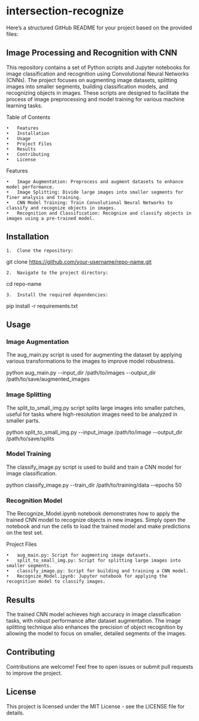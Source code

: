 # intersection-recognize
Here’s a structured GitHub README for your project based on the provided files:

## Image Processing and Recognition with CNN

This repository contains a set of Python scripts and Jupyter notebooks for image classification and recognition using Convolutional Neural Networks (CNNs). The project focuses on augmenting image datasets, splitting images into smaller segments, building classification models, and recognizing objects in images. These scripts are designed to facilitate the process of image preprocessing and model training for various machine learning tasks.

Table of Contents

	•	Features
	•	Installation
	•	Usage
	•	Project Files
	•	Results
	•	Contributing
	•	License

Features

	•	Image Augmentation: Preprocess and augment datasets to enhance model performance.
	•	Image Splitting: Divide large images into smaller segments for finer analysis and training.
	•	CNN Model Training: Train Convolutional Neural Networks to classify and recognize objects in images.
	•	Recognition and Classification: Recognize and classify objects in images using a pre-trained model.

## Installation

	1.	Clone the repository:

git clone https://github.com/your-username/repo-name.git


	2.	Navigate to the project directory:

cd repo-name


	3.	Install the required dependencies:

pip install -r requirements.txt



## Usage

### Image Augmentation

The aug_main.py script is used for augmenting the dataset by applying various transformations to the images to improve model robustness.

python aug_main.py --input_dir /path/to/images --output_dir /path/to/save/augmented_images

### Image Splitting

The split_to_small_img.py script splits large images into smaller patches, useful for tasks where high-resolution images need to be analyzed in smaller parts.

python split_to_small_img.py --input_image /path/to/image --output_dir /path/to/save/splits

### Model Training

The classify_image.py script is used to build and train a CNN model for image classification.

python classify_image.py --train_dir /path/to/training/data --epochs 50

### Recognition Model

The Recognize_Model.ipynb notebook demonstrates how to apply the trained CNN model to recognize objects in new images.
Simply open the notebook and run the cells to load the trained model and make predictions on the test set.

Project Files

	•	aug_main.py: Script for augmenting image datasets.
	•	split_to_small_img.py: Script for splitting large images into smaller segments.
	•	classify_image.py: Script for building and training a CNN model.
	•	Recognize_Model.ipynb: Jupyter notebook for applying the recognition model to classify images.

## Results

The trained CNN model achieves high accuracy in image classification tasks, with robust performance after dataset augmentation. The image splitting technique also enhances the precision of object recognition by allowing the model to focus on smaller, detailed segments of the images.

## Contributing

Contributions are welcome! Feel free to open issues or submit pull requests to improve the project.

## License

This project is licensed under the MIT License - see the LICENSE file for details.
